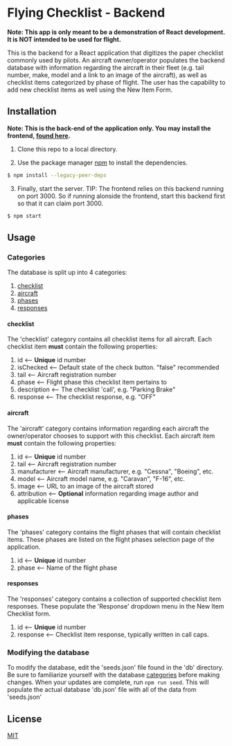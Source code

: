 # Flying Checklist - Backend

**Note: This app is only meant to be a demonstration of React development. It is NOT intended to be used for flight.**

This is the backend for a React application that digitizes the paper checklist commonly used by pilots. An aircraft owner/operator populates the backend database with information regarding the aircraft in their fleet (e.g. tail number, make, model and a link to an image of the aircraft), as well as checklist items categorized by phase of flight. The user has the capability to add new checklist items as well using the New Item Form.

## Installation

**Note: This is the back-end of the application only. You may install the frontend, [found here](https://github.com/NicMortelliti/checklist-frontend).**

1. Clone this repo to a local directory.

2. Use the package manager [npm](https://www.npmjs.com/) to install the dependencies.

```bash
$ npm install --legacy-peer-deps
```

3. Finally, start the server. TIP: The frontend relies on this backend running on port 3000. So if running alonside the frontend, start this backend first so that it can claim port 3000.

```bash
$ npm start
```

## Usage

### Categories

The database is split up into 4 categories:

1. [checklist](#checklist)
2. [aircraft](#aircraft)
3. [phases](#phases)
4. [responses](#responses)

#### checklist

The 'checklist' category contains all checklist items for all aircraft. Each checklist item **must** contain the following properties:

1. id <-- **Unique** id number
2. isChecked <-- Default state of the check button. "false" recommended
3. tail <-- Aircraft registration number
4. phase <-- Flight phase this checklist item pertains to
5. description <-- The checklist 'call', e.g. "Parking Brake"
6. response <-- The checklist response, e.g. "OFF"

#### aircraft

The 'aircraft' category contains information regarding each aircraft the owner/operator chooses to support with this checklist. Each aircraft item **must** contain the following properties:

1. id <-- **Unique** id number
2. tail <-- Aircraft registration number
3. manufacturer <-- Aircraft manufacturer, e.g. "Cessna", "Boeing", etc.
4. model <-- Aircraft model name, e.g. "Caravan", "F-16", etc.
5. image <-- URL to an image of the aircraft stored
6. attribution <-- **Optional** information regarding image author and applicable license

#### phases

The 'phases' category contains the flight phases that will contain checklist items. These phases are listed on the flight phases selection page of the application.

1. id <-- **Unique** id number
2. phase <-- Name of the flight phase

#### responses

The 'responses' category contains a collection of supported checklist item responses. These populate the 'Response' dropdown menu in the New Item Checklist form.

1. id <-- **Unique** id number
2. response <-- Checklist item response, typically written in call caps.

### Modifying the database

To modify the database, edit the 'seeds.json' file found in the 'db' directory. Be sure to familiarize yourself with the database [categories](#categories) before making changes. When your updates are complete, run `npm run seed`. This will populate the actual database 'db.json' file with all of the data from 'seeds.json'

## License

[MIT](https://choosealicense.com/licenses/mit/)
